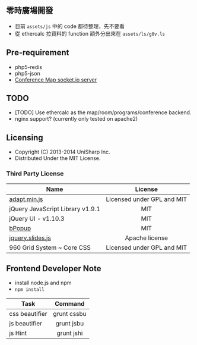 ## 零時廣場開發

 * 目前 `assets/js` 中的 code 都待整理，先不要看
 * 從 ethercalc 拉資料的 function 額外分出來在 `assets/ls/g0v.ls`

## Pre-requirement

 * php5-redis
 * php5-json
 * [Conference Map socket.io server](https://github.com/UniSharp/conference-map-message-server)

## TODO

 * [TODO] Use ethercalc as the map/room/programs/conference backend.
 * nginx support? (currently only tested on apache2)

## Licensing

 * Copyright (C) 2013-2014 UniSharp Inc.
 * Distributed Under the MIT License.

### Third Party License

| Name                                 | License                                |
| -------------                        |:-------------:                         |
| [adapt.min.js](http://adapt.960.gs/) | Licensed under GPL and MIT             |
| jQuery JavaScript Library v1.9.1     | MIT                                    |
| jQuery UI - v1.10.3                  | MIT                                    |
| [bPopup](http://dinbror.dk/bpopup)   | MIT                                    |
| [jquery.slides.js](http://www.slidesjs.com/) | Apache license                 |
| 960 Grid System ~ Core CSS           | Licensed under GPL and MIT             |



## Frontend Developer Note

* install node.js and npm
* `npm install`

| Task            | Command       |
| -------------   |:-------------:|
| css beautifier  | grunt cssbu   |
| js beautifier   | grunt jsbu    |
| js Hint  	      | grunt jshi    |

